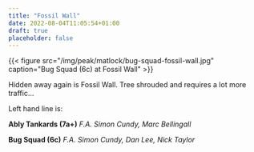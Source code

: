 ```yaml
---
title: "Fossil Wall"
date: 2022-08-04T11:05:54+01:00
draft: true
placeholder: false
---
```


{{< figure src="/img/peak/matlock/bug-squad-fossil-wall.jpg" caption="Bug Squad (6c) at Fossil Wall" >}}


Hidden away again is Fossil Wall. Tree shrouded and requires a lot more traffic...

Left hand line is: 

**Ably Tankards (7a+)** *F.A. Simon Cundy, Marc Bellingall*

**Bug Squad (6c)** *F.A. Simon Cundy, Dan Lee, Nick Taylor*